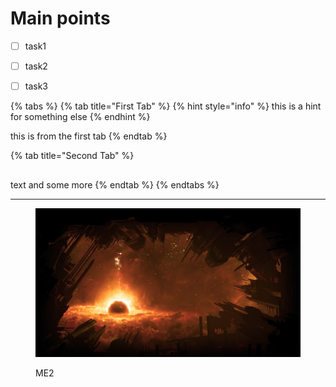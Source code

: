 # Main points

* [ ] task1
* [ ] task2
* [ ] task3



{% tabs %}
{% tab title="First Tab" %}
{% hint style="info" %}
this is a hint for something else
{% endhint %}

this is from the first tab
{% endtab %}

{% tab title="Second Tab" %}
## 

text and some more
{% endtab %}
{% endtabs %}



***

<figure><img src="../.gitbook/assets/asd.png" alt=""><figcaption><p>ME2</p></figcaption></figure>

